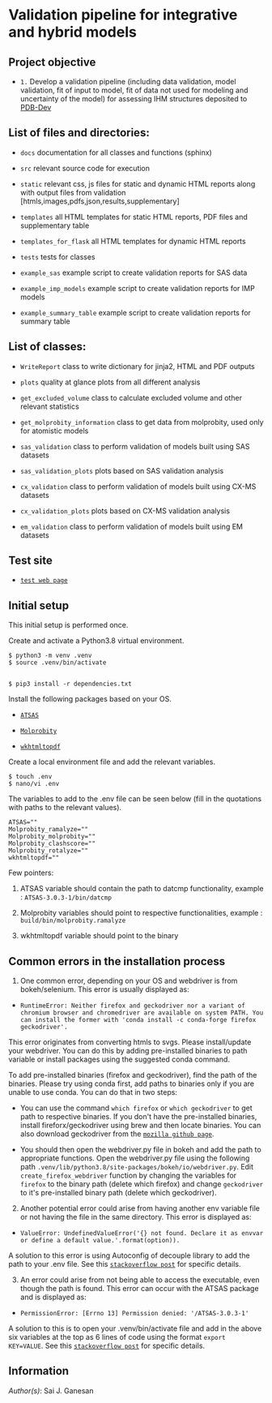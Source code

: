 # Validation pipeline for integrative and hybrid models

## Project objective 
- `1.` Develop a validation pipeline (including data validation, model validation, fit of input to model, fit of data not used for modeling and uncertainty of the model) for assessing IHM structures deposited to [PDB-Dev](https://pdb-dev.wwpdb.org/index.html)

## List of files and directories:
- `docs` documentation for all classes and functions (sphinx)

- `src`  relevant source code for execution

- `static`  relevant css, js files for static and dynamic HTML reports along with output files from validation [htmls,images,pdfs,json,results,supplementary]

- `templates`  all HTML templates for static HTML reports, PDF files and supplementary table

- `templates_for_flask`  all HTML templates for dynamic HTML reports

- `tests`  tests for classes

- `example_sas`  example script to create validation reports for SAS data

- `example_imp_models`  example script to create validation reports for IMP models

- `example_summary_table`  example script to create validation reports for summary table 


## List of classes:

- `WriteReport`  class to write dictionary for jinja2, HTML and PDF outputs

- `plots`  quality at glance plots from all different analysis

- `get_excluded_volume` class to calculate excluded volume and other relevant statistics   

- `get_molprobity_information` class to get data from molprobity, used only for atomistic models

- `sas_validation` class to perform validation of models built using SAS datasets

- `sas_validation_plots` plots based on SAS validation analysis

- `cx_validation`  class to perform validation of models built using CX-MS datasets  

- `cx_validation_plots`  plots based on CX-MS validation analysis  

- `em_validation`  class to perform validation of models built using EM datasets

## Test site
- [`test web page`](https://modbase.compbio.ucsf.edu/pdbdev-test/home/) 

## Initial setup 

This initial setup is performed once.

Create and activate a Python3.8 virtual environment.


    $ python3 -m venv .venv
    $ source .venv/bin/activate


    $ pip3 install -r dependencies.txt

Install the following packages based on your OS.

- [`ATSAS`](https://www.embl-hamburg.de/biosaxs/download.html) 

- [`Molprobity`](https://github.com/rlabduke/MolProbity) 

- [`wkhtmltopdf`](https://wkhtmltopdf.org/) 

Create a local environment file and add the relevant variables.

    $ touch .env
    $ nano/vi .env

The variables to add to the .env file can be seen below (fill in the quotations with paths to the relevant values).

    ATSAS="" 
    Molprobity_ramalyze=""
    Molprobity_molprobity=""
    Molprobity_clashscore=""
    Molprobity_rotalyze=""
    wkhtmltopdf=""

Few pointers:
1. ATSAS variable should contain the path to datcmp functionality, example : `ATSAS-3.0.3-1/bin/datcmp`

2. Molprobity variables should point to respective functionalities, example : `build/bin/molprobity.ramalyze`

3. wkhtmltopdf variable should point to the binary

## Common errors in the installation process

1. One common error, depending on your OS and webdriver is from bokeh/selenium. This error is usually displayed as:

- `RuntimeError: Neither firefox and geckodriver nor a variant of chromium browser and chromedriver are available on system PATH. You can install the former with 'conda install -c conda-forge firefox geckodriver'.` 

This error originates from converting htmls to svgs. Please install/update your webdriver. You can do this by adding pre-installed binaries to path variable or install packages using the suggested conda command. 

To add pre-installed binaries (firefox and geckodriver), find the path of the binaries. Please try using conda first, add paths to binaries only if you are unable to use conda. You can do that in two steps:

- You can use the command `which firefox` or `which geckodriver` to get path to respective binaries. If you don't have the pre-installed binaries, install fireforx/geckodriver using brew and then locate binaries. You can also download geckodriver from the [`mozilla github page`](https://github.com/mozilla/geckodriver/releases). 

- You should then open the webdriver.py file in bokeh and add the path to appropriate functions. Open the webdriver.py file using the following path `.venv/lib/python3.8/site-packages/bokeh/io/webdriver.py`. Edit `create_firefox_webdriver` function by changing the variables for `firefox` to the binary path (delete which firefox) and change `geckodriver` to it's pre-installed binary path (delete which geckodriver). 

2. Another potential error could arise from having another env variable file or not having the file in the same directory. This error is displayed as:

- `ValueError: UndefinedValueError('{} not found. Declare it as envvar or define a default value.'.format(option)).` 

A solution to this error is using Autoconfig of decouple library to add the path to your .env file. See this [`stackoverflow post`](https://stackoverflow.com/questions/43570838/how-do-you-use-python-decouple-to-load-a-env-file-outside-the-expected-paths) for specific details.

3. An error could arise from not being able to access the executable, even though the path is found. This error can occur with the ATSAS package and is displayed as: 

- `PermissionError: [Errno 13] Permission denied: '/ATSAS-3.0.3-1'` 

A solution to this is to open your .venv/bin/activate file and add in the above six variables at the top as 6 lines of code using the format `export KEY=VALUE`. See this [`stackoverflow post`](https://stackoverflow.com/questions/9554087/setting-an-environment-variable-in-virtualenv) for specific details.

## Information

_Author(s)_: Sai J. Ganesan


